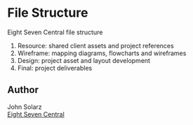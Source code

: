 File Structure
==============

Eight Seven Central file structure

1. Resource: shared client assets and project references
2. Wireframe: mapping diagrams, flowcharts and wireframes
3. Design: project asset and layout development
4. Final: project deliverables

Author
------

John Solarz<br>
[Eight Seven Central](http://eightsevencentral.com)
